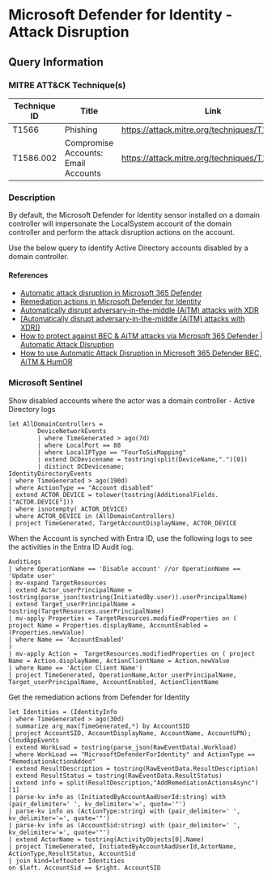 # Microsoft Defender for Identity - Attack Disruption

## Query Information

### MITRE ATT&CK Technique(s)

| Technique ID | Title    | Link    |
| ---  | --- | --- |
| T1566 | Phishing | https://attack.mitre.org/techniques/T1566/ |
| T1586.002 | Compromise Accounts: Email Accounts | https://attack.mitre.org/techniques/T1586/002/ |

### Description

By default, the Microsoft Defender for Identity sensor installed on a domain controller will impersonate the LocalSystem account of the domain controller and perform the attack disruption actions on the account.

Use the below query to identify Active Directory accounts disabled by a domain controller.

#### References

- [Automatic attack disruption in Microsoft 365 Defender](https://learn.microsoft.com/en-us/microsoft-365/security/defender/automatic-attack-disruption?view=o365-worldwide)
- [Remediation actions in Microsoft Defender for Identity](https://learn.microsoft.com/en-us/defender-for-identity/remediation-actions)
- [Automatically disrupt adversary-in-the-middle (AiTM) attacks with XDR](https://techcommunity.microsoft.com/t5/microsoft-365-defender-blog/automatically-disrupt-adversary-in-the-middle-aitm-attacks-with/ba-p/3821751)
- [[Automatically disrupt adversary-in-the-middle (AiTM) attacks with XDR])](https://www.microsoft.com/en-us/security/blog/2022/07/12/from-cookie-theft-to-bec-attackers-use-aitm-phishing-sites-as-entry-point-to-further-financial-fraud/)
- [How to protect against BEC & AiTM attacks via Microsoft 365 Defender | Automatic Attack Disruption](https://derkvanderwoude.medium.com/how-to-protect-against-bec-aitm-attacks-via-microsoft-365-defender-automatic-attack-disruption-13a33ca44a39)
- [How to use Automatic Attack Disruption in Microsoft 365 Defender BEC, AiTM & HumOR](https://jeffreyappel.nl/how-to-use-automatic-attack-disruption-in-microsoft-365-defender-bec-aitm-humor/)

### Microsoft Sentinel

Show disabled accounts where the actor was a domain controller - Active Directory logs

```kql
let AllDomainControllers =
        DeviceNetworkEvents
        | where TimeGenerated > ago(7d)
        | where LocalPort == 88
        | where LocalIPType == "FourToSixMapping"
        | extend DCDevicename = tostring(split(DeviceName,".")[0])
        | distinct DCDevicename;
IdentityDirectoryEvents
| where TimeGenerated > ago(190d)
| where ActionType == "Account disabled"
| extend ACTOR_DEVICE = tolower(tostring(AdditionalFields.["ACTOR.DEVICE"]))
| where isnotempty( ACTOR_DEVICE)
| where ACTOR_DEVICE in (AllDomainControllers)
| project TimeGenerated, TargetAccountDisplayName, ACTOR_DEVICE
```

When the Account is synched with Entra ID, use the following logs to see the activities in the Entra ID Audit log.

```kql
AuditLogs
| where OperationName == 'Disable account' //or OperationName == 'Update user'
| mv-expand TargetResources
| extend Actor_userPrincipalName = tostring(parse_json(tostring(InitiatedBy.user)).userPrincipalName)
| extend Target_userPrincipalName = tostring(TargetResources.userPrincipalName)
| mv-apply Properties = TargetResources.modifiedProperties on ( 
project Name = Properties.displayName, AccountEnabled = (Properties.newValue)
| where Name == 'AccountEnabled'
)
| mv-apply Action =  TargetResources.modifiedProperties on ( project Name = Action.displayName, ActionClientName = Action.newValue
| where Name == 'Action Client Name')
| project TimeGenerated, OperationName,Actor_userPrincipalName, Target_userPrincipalName, AccountEnabled, ActionClientName
```

Get the remediation actions from Defender for Identity

```kql
let Identities = (IdentityInfo
| where TimeGenerated > ago(30d)
| summarize arg_max(TimeGenerated,*) by AccountSID
| project AccountSID, AccountDisplayName, AccountName, AccountUPN);
CloudAppEvents
| extend WorkLoad = tostring(parse_json(RawEventData).Workload)
| where WorkLoad == "MicrosoftDefenderForIdentity" and ActionType == "RemediationActionAdded"
| extend ResultDescription = tostring(RawEventData.ResultDescription)
| extend ResultStatus = tostring(RawEventData.ResultStatus)
| extend info = split(ResultDescription,"AddRemediationActionsAsync")[1]
| parse-kv info as (InitiatedByAccountAadUserId:string) with (pair_delimiter=' ', kv_delimiter='=', quote='"') 
| parse-kv info as (ActionType:string) with (pair_delimiter=' ', kv_delimiter='=', quote='"')  
| parse-kv info as (AccountSid:string) with (pair_delimiter=' ', kv_delimiter='=', quote='"') 
| extend ActorName = tostring(ActivityObjects[0].Name)
| project TimeGenerated, InitiatedByAccountAadUserId,ActorName, ActionType,ResultStatus, AccountSid
| join kind=leftouter Identities
on $left. AccountSid == $right. AccountSID
```
